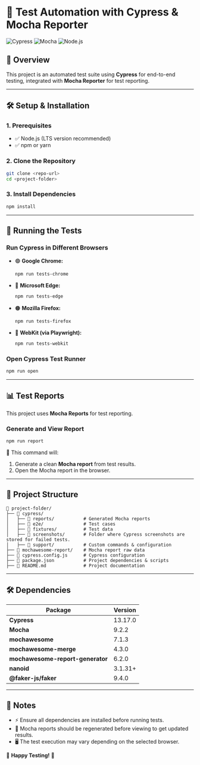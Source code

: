 # 🧪 Test Automation with Cypress & Mocha Reporter

![Cypress](https://img.shields.io/badge/Cypress-13.17.0-brightgreen) 
![Mocha](https://img.shields.io/badge/Mocha-9.2.2-blue)
![Node.js](https://img.shields.io/badge/Node.js-LTS-yellowgreen)

## 📌 Overview
This project is an automated test suite using **Cypress** for end-to-end testing, integrated with **Mocha Reporter** for test reporting.

---

## 🛠️ Setup & Installation

### **1. Prerequisites**
- ✅ Node.js (LTS version recommended)
- ✅ npm or yarn

### **2. Clone the Repository**
```bash
git clone <repo-url>
cd <project-folder>
```

### **3. Install Dependencies**
```bash
npm install
```

---

## 🚀 Running the Tests

### **Run Cypress in Different Browsers**
- 🟢 **Google Chrome:**
  ```bash
  npm run tests-chrome
  ```
- 🔵 **Microsoft Edge:**
  ```bash
  npm run tests-edge
  ```
- 🟠 **Mozilla Firefox:**
  ```bash
  npm run tests-firefox
  ```
- 🍏 **WebKit (via Playwright):**
  ```bash
  npm run tests-webkit
  ```

### **Open Cypress Test Runner**
```bash
npm run open
```

---

## 📊 Test Reports

This project uses **Mocha Reports** for test reporting.

### **Generate and View Report**
```bash
npm run report
```

🔹 This command will:
1. Generate a clean **Mocha report** from test results.
2. Open the Mocha report in the browser.

---

## 📂 Project Structure

```
📁 project-folder/
├── 📁 cypress/
│   ├── 📁 reports/           # Generated Mocha reports
│   ├── 📁 e2e/               # Test cases
│   ├── 📁 fixtures/          # Test data
│   ├── 📁 screenshots/       # Folder where Cypress screenshots are stored for failed tests.
│   ├── 📁 support/           # Custom commands & configuration
├── 📁 mochawesome-report/    # Mocha report raw data      
├── 📄 cypress.config.js      # Cypress configuration
├── 📄 package.json           # Project dependencies & scripts
├── 📄 README.md              # Project documentation

```

---

## 🛠️ Dependencies

| Package                     | Version  |
|-----------------------------|----------|
| **Cypress**                 | 13.17.0  |
| **Mocha**                   | 9.2.2    |
| **mochawesome**             | 7.1.3    |
| **mochawesome-merge**       | 4.3.0    |
| **mochawesome-report-generator** | 6.2.0 |
| **nanoid**                  | 3.1.31+  |
| **@faker-js/faker**         | 9.4.0    |

---

## 📌 Notes

- ⚡ Ensure all dependencies are installed before running tests.
- 🔄 Mocha reports should be regenerated before viewing to get updated results.
- 🖥️ The test execution may vary depending on the selected browser.

🚀 **Happy Testing!** 🎯


